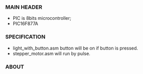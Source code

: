 ### MAIN HEADER
 - PIC is 8bits microcontroller;
 - PIC16F877A

### SPECIFICATION
- light_with_button.asm button will be on if button is pressed.
- stepper_motor.asm will run by pulse.

### ABOUT 
